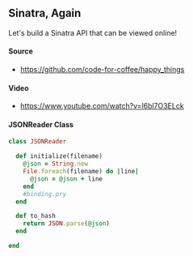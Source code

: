 ## Sinatra, Again

Let's build a Sinatra API that can be viewed online!

#### Source

* https://github.com/code-for-coffee/happy_things

#### Video

* https://www.youtube.com/watch?v=l6bl7O3ELck

#### JSONReader Class

```ruby
class JSONReader

  def initialize(filename)
    @json = String.new
    File.foreach(filename) do |line|
      @json = @json + line
    end
    #binding.pry
  end

  def to_hash
    return JSON.parse(@json)
  end

end
```
